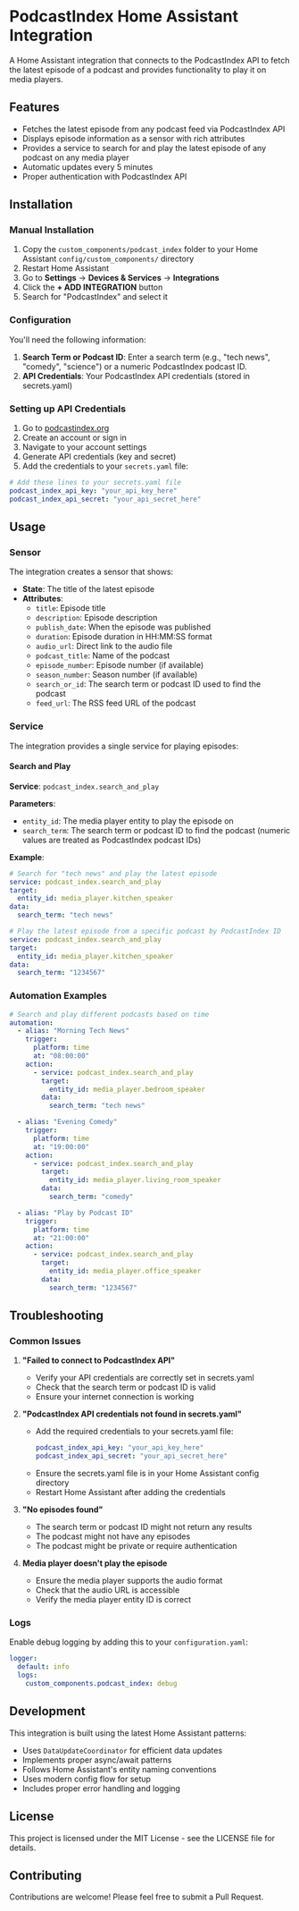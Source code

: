 # PodcastIndex Home Assistant Integration

A Home Assistant integration that connects to the PodcastIndex API to fetch the latest episode of a podcast and provides functionality to play it on media players.

## Features

- Fetches the latest episode from any podcast feed via PodcastIndex API
- Displays episode information as a sensor with rich attributes
- Provides a service to search for and play the latest episode of any podcast on any media player
- Automatic updates every 5 minutes
- Proper authentication with PodcastIndex API

## Installation

### Manual Installation

1. Copy the `custom_components/podcast_index` folder to your Home Assistant `config/custom_components/` directory
2. Restart Home Assistant
3. Go to **Settings** → **Devices & Services** → **Integrations**
4. Click the **+ ADD INTEGRATION** button
5. Search for "PodcastIndex" and select it

### Configuration

You'll need the following information:

1. **Search Term or Podcast ID**: Enter a search term (e.g., "tech news", "comedy", "science") or a numeric PodcastIndex podcast ID.
2. **API Credentials**: Your PodcastIndex API credentials (stored in secrets.yaml)

### Setting up API Credentials

1. Go to [podcastindex.org](https://podcastindex.org)
2. Create an account or sign in
3. Navigate to your account settings
4. Generate API credentials (key and secret)
5. Add the credentials to your `secrets.yaml` file:

```yaml
# Add these lines to your secrets.yaml file
podcast_index_api_key: "your_api_key_here"
podcast_index_api_secret: "your_api_secret_here"
```

## Usage

### Sensor

The integration creates a sensor that shows:

- **State**: The title of the latest episode
- **Attributes**:
  - `title`: Episode title
  - `description`: Episode description
  - `publish_date`: When the episode was published
  - `duration`: Episode duration in HH:MM:SS format
  - `audio_url`: Direct link to the audio file
  - `podcast_title`: Name of the podcast
  - `episode_number`: Episode number (if available)
  - `season_number`: Season number (if available)
  - `search_or_id`: The search term or podcast ID used to find the podcast
  - `feed_url`: The RSS feed URL of the podcast

### Service

The integration provides a single service for playing episodes:

#### Search and Play

**Service**: `podcast_index.search_and_play`

**Parameters**:

- `entity_id`: The media player entity to play the episode on
- `search_term`: The search term or podcast ID to find the podcast (numeric values are treated as PodcastIndex podcast IDs)

**Example**:

```yaml
# Search for "tech news" and play the latest episode
service: podcast_index.search_and_play
target:
  entity_id: media_player.kitchen_speaker
data:
  search_term: "tech news"

# Play the latest episode from a specific podcast by PodcastIndex ID
service: podcast_index.search_and_play
target:
  entity_id: media_player.kitchen_speaker
data:
  search_term: "1234567"
```

### Automation Examples

```yaml
# Search and play different podcasts based on time
automation:
  - alias: "Morning Tech News"
    trigger:
      platform: time
      at: "08:00:00"
    action:
      - service: podcast_index.search_and_play
        target:
          entity_id: media_player.bedroom_speaker
        data:
          search_term: "tech news"

  - alias: "Evening Comedy"
    trigger:
      platform: time
      at: "19:00:00"
    action:
      - service: podcast_index.search_and_play
        target:
          entity_id: media_player.living_room_speaker
        data:
          search_term: "comedy"

  - alias: "Play by Podcast ID"
    trigger:
      platform: time
      at: "21:00:00"
    action:
      - service: podcast_index.search_and_play
        target:
          entity_id: media_player.office_speaker
        data:
          search_term: "1234567"
```

## Troubleshooting

### Common Issues

1. **"Failed to connect to PodcastIndex API"**

   - Verify your API credentials are correctly set in secrets.yaml
   - Check that the search term or podcast ID is valid
   - Ensure your internet connection is working

2. **"PodcastIndex API credentials not found in secrets.yaml"**

   - Add the required credentials to your secrets.yaml file:
     ```yaml
     podcast_index_api_key: "your_api_key_here"
     podcast_index_api_secret: "your_api_secret_here"
     ```
   - Ensure the secrets.yaml file is in your Home Assistant config directory
   - Restart Home Assistant after adding the credentials

3. **"No episodes found"**

   - The search term or podcast ID might not return any results
   - The podcast might not have any episodes
   - The podcast might be private or require authentication

4. **Media player doesn't play the episode**
   - Ensure the media player supports the audio format
   - Check that the audio URL is accessible
   - Verify the media player entity ID is correct

### Logs

Enable debug logging by adding this to your `configuration.yaml`:

```yaml
logger:
  default: info
  logs:
    custom_components.podcast_index: debug
```

## Development

This integration is built using the latest Home Assistant patterns:

- Uses `DataUpdateCoordinator` for efficient data updates
- Implements proper async/await patterns
- Follows Home Assistant's entity naming conventions
- Uses modern config flow for setup
- Includes proper error handling and logging

## License

This project is licensed under the MIT License - see the LICENSE file for details.

## Contributing

Contributions are welcome! Please feel free to submit a Pull Request.
